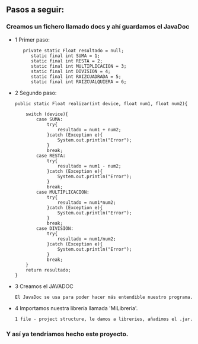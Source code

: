 ## Pasos a seguir:
### Creamos un fichero llamado docs y ahí guardamos el JavaDoc
- 1 Primer paso:

         private static Float resultado = null;
            static final int SUMA = 1;
            static final int RESTA = 2;
            static final int MULTIPLICACION = 3;
            static final int DIVISION = 4;  
            static final int RAIZCUADRADA = 5;
            static final int RAIZCUALQUIERA = 6;

- 2 Segundo paso:
            
      public static Float realizar(int device, float num1, float num2){

          switch (device){
              case SUMA:
                  try{
                      resultado = num1 + num2;
                  }catch (Exception e){
                      System.out.println("Error");
                  }
                  break;
              case RESTA:
                  try{
                      resultado = num1 - num2;
                  }catch (Exception e){
                      System.out.println("Error");
                  }
                  break;
              case MULTIPLICACION:
                  try{
                      resultado = num1*num2;
                  }catch (Exception e){
                      System.out.println("Error");
                  }
                  break;
              case DIVISION:
                  try{
                      resultado = num1/num2;
                  }catch (Exception e){
                      System.out.println("Error");
                  }
                  break;
          }
          return resultado;
      }
- 3 Creamos el JAVADOC

      El JavaDoc se usa para poder hacer más entendible nuestro programa.
- 4 Importamos nuestra librería llamada 'MiLibreria'.

      1 file - project structure, le damos a libreries, añadimos el .jar.

### Y así ya tendríamos hecho este proyecto.
        